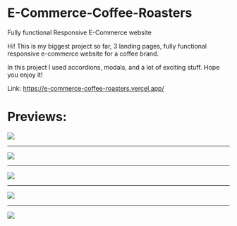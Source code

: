 # E-Commerce-Coffee-Roasters
Fully functional Responsive E-Commerce website

Hi! This is my biggest project so far, 3 landing pages, fully functional responsive e-commerce website for a coffee brand.

In this project I used accordions, modals, and a lot of exciting stuff. Hope you enjoy it!

Link: https://e-commerce-coffee-roasters.vercel.app/ 

# Previews:

<img src="Website Previews/desktop1.png">
<hr>
<img src="Website Previews/desktop2.png">
<hr>
<img src="Website Previews/desktop3.png">
<hr>
<img src="Website Previews/tablet1.png">
<hr>
<img src="Website Previews/tablet2.png">
